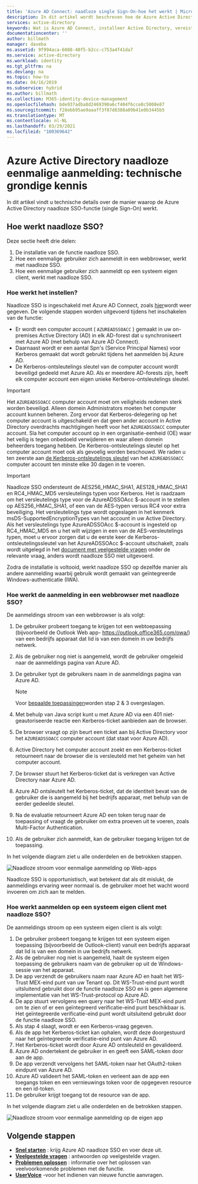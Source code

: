 ```yaml
---
title: 'Azure AD Connect: naadloze single Sign-On-hoe het werkt | Microsoft Docs'
description: In dit artikel wordt beschreven hoe de Azure Active Directory naadloze single Sign-On-functie werkt.
services: active-directory
keywords: Wat is Azure AD Connect, installeer Active Directory, vereiste onderdelen voor Azure AD, SSO, eenmalige aanmelding
documentationcenter: ''
author: billmath
manager: daveba
ms.assetid: 9f994aca-6088-40f5-b2cc-c753a4f41da7
ms.service: active-directory
ms.workload: identity
ms.tgt_pltfrm: na
ms.devlang: na
ms.topic: how-to
ms.date: 04/16/2019
ms.subservice: hybrid
ms.author: billmath
ms.collection: M365-identity-device-management
ms.openlocfilehash: bde937adba8d2469390a6cf404f6cce8c5008e87
ms.sourcegitcommit: f28ebb95ae9aaaff3f87d8388a09b41e0b3445b5
ms.translationtype: MT
ms.contentlocale: nl-NL
ms.lasthandoff: 03/29/2021
ms.locfileid: "100369642"
---
```

# <a name="azure-active-directory-seamless-single-sign-on-technical-deep-dive"></a>Azure Active Directory naadloze eenmalige aanmelding: technische grondige kennis

In dit artikel vindt u technische details over de manier waarop de Azure Active Directory naadloze SSO-functie (single Sign-On) werkt.

## <a name="how-does-seamless-sso-work"></a>Hoe werkt naadloze SSO?

Deze sectie heeft drie delen:

1. De installatie van de functie naadloze SSO.
2. Hoe een eenmalige gebruiker zich aanmeldt in een webbrowser, werkt met naadloze SSO.
3. Hoe een eenmalige gebruiker zich aanmeldt op een systeem eigen client, werkt met naadloze SSO.

### <a name="how-does-set-up-work"></a>Hoe werkt het instellen?

Naadloze SSO is ingeschakeld met Azure AD Connect, zoals [hier](how-to-connect-sso-quick-start.md)wordt weer gegeven. De volgende stappen worden uitgevoerd tijdens het inschakelen van de functie:

- Er wordt een computer account ( `AZUREADSSOACC` ) gemaakt in uw on-premises Active Directory (AD) in elk AD-forest dat u synchroniseert met Azure AD (met behulp van Azure AD Connect).
- Daarnaast wordt er een aantal Spn's (Service Principal Names) voor Kerberos gemaakt dat wordt gebruikt tijdens het aanmelden bij Azure AD.
- De Kerberos-ontsleutelings sleutel van de computer account wordt beveiligd gedeeld met Azure AD. Als er meerdere AD-forests zijn, heeft elk computer account een eigen unieke Kerberos-ontsleutelings sleutel.

>[!IMPORTANT]
> Het `AZUREADSSOACC` computer account moet om veiligheids redenen sterk worden beveiligd. Alleen domein Administrators moeten het computer account kunnen beheren. Zorg ervoor dat Kerberos-delegering op het computer account is uitgeschakeld en dat geen ander account in Active Directory overdrachts machtigingen heeft voor het `AZUREADSSOACC` computer account. Sla het computer account op in een organisatie-eenheid (OE) waar het veilig is tegen onbedoeld verwijderen en waar alleen domein beheerders toegang hebben. De Kerberos-ontsleutelings sleutel op het computer account moet ook als gevoelig worden beschouwd. We raden u ten zeerste aan [de Kerberos-ontsleutelings sleutel](how-to-connect-sso-faq.md) van het `AZUREADSSOACC` computer account ten minste elke 30 dagen in te voeren.

>[!IMPORTANT]
> Naadloze SSO ondersteunt de AES256_HMAC_SHA1, AES128_HMAC_SHA1 en RC4_HMAC_MD5 versleutelings typen voor Kerberos. Het is raadzaam om het versleutelings type voor de AzureADSSOAcc $-account in te stellen op AES256_HMAC_SHA1, of een van de AES-typen versus RC4 voor extra beveiliging. Het versleutelings type wordt opgeslagen in het kenmerk msDS-SupportedEncryptionTypes van het account in uw Active Directory.  Als het versleutelings type AzureADSSOAcc $-account is ingesteld op RC4_HMAC_MD5 en u het wilt wijzigen in een van de AES-versleutelings typen, moet u ervoor zorgen dat u de eerste keer de Kerberos-ontsleutelingssleutel van het AzureADSSOAcc $-account uitschakelt, zoals wordt uitgelegd in het [document met veelgestelde vragen](how-to-connect-sso-faq.md) onder de relevante vraag, anders wordt naadloze SSO niet uitgevoerd.

Zodra de installatie is voltooid, werkt naadloze SSO op dezelfde manier als andere aanmelding waarbij gebruik wordt gemaakt van geïntegreerde Windows-authenticatie (IWA).

### <a name="how-does-sign-in-on-a-web-browser-with-seamless-sso-work"></a>Hoe werkt de aanmelding in een webbrowser met naadloze SSO?

De aanmeldings stroom van een webbrowser is als volgt:

1. De gebruiker probeert toegang te krijgen tot een webtoepassing (bijvoorbeeld de Outlook Web app- https://outlook.office365.com/owa/) van een bedrijfs apparaat dat lid is van een domein in uw bedrijfs netwerk.
2. Als de gebruiker nog niet is aangemeld, wordt de gebruiker omgeleid naar de aanmeldings pagina van Azure AD.
3. De gebruiker typt de gebruikers naam in de aanmeldings pagina van Azure AD.

   >[!NOTE]
   >Voor [bepaalde toepassingen](./how-to-connect-sso-faq.md)worden stap 2 & 3 overgeslagen.

4. Met behulp van Java script kunt u met Azure AD via een 401 niet-geautoriseerde reactie een Kerberos-ticket aanbieden aan de browser.
5. De browser vraagt op zijn beurt een ticket aan bij Active Directory voor het `AZUREADSSOACC` computer account (dat staat voor Azure AD).
6. Active Directory het computer account zoekt en een Kerberos-ticket retourneert naar de browser die is versleuteld met het geheim van het computer account.
7. De browser stuurt het Kerberos-ticket dat is verkregen van Active Directory naar Azure AD.
8. Azure AD ontsleutelt het Kerberos-ticket, dat de identiteit bevat van de gebruiker die is aangemeld bij het bedrijfs apparaat, met behulp van de eerder gedeelde sleutel.
9. Na de evaluatie retourneert Azure AD een token terug naar de toepassing of vraagt de gebruiker om extra proeven uit te voeren, zoals Multi-Factor Authentication.
10. Als de gebruiker zich aanmeldt, kan de gebruiker toegang krijgen tot de toepassing.

In het volgende diagram ziet u alle onderdelen en de betrokken stappen.

![Naadloze stroom voor eenmalige aanmelding op Web-apps](./media/how-to-connect-sso-how-it-works/sso2.png)

Naadloze SSO is opportunistisch, wat betekent dat als dit mislukt, de aanmeldings ervaring weer normaal is. de gebruiker moet het wacht woord invoeren om zich aan te melden.

### <a name="how-does-sign-in-on-a-native-client-with-seamless-sso-work"></a>Hoe werkt aanmelden op een systeem eigen client met naadloze SSO?

De aanmeldings stroom op een systeem eigen client is als volgt:

1. De gebruiker probeert toegang te krijgen tot een systeem eigen toepassing (bijvoorbeeld de Outlook-client) vanuit een bedrijfs apparaat dat lid is van een domein in uw bedrijfs netwerk.
2. Als de gebruiker nog niet is aangemeld, haalt de systeem eigen toepassing de gebruikers naam van de gebruiker op uit de Windows-sessie van het apparaat.
3. De app verzendt de gebruikers naam naar Azure AD en haalt het WS-Trust MEX-eind punt van uw Tenant op. Dit WS-Trust-eind punt wordt uitsluitend gebruikt door de functie naadloze SSO en is geen algemene implementatie van het WS-Trust-protocol op Azure AD.
4. De app stuurt vervolgens een query naar het WS-Trust MEX-eind punt om te zien of er een geïntegreerd verificatie-eind punt beschikbaar is. Het geïntegreerde verificatie-eind punt wordt uitsluitend gebruikt door de functie naadloze SSO.
5. Als stap 4 slaagt, wordt er een Kerberos-vraag gegeven.
6. Als de app het Kerberos-ticket kan ophalen, wordt deze doorgestuurd naar het geïntegreerde verificatie-eind punt van Azure AD.
7. Het Kerberos-ticket wordt door Azure AD ontsleuteld en gevalideerd.
8. Azure AD ondertekent de gebruiker in en geeft een SAML-token door aan de app.
9. De app verzendt vervolgens het SAML-token naar het OAuth2-token eindpunt van Azure AD.
10. Azure AD valideert het SAML-token en verleent aan de app een toegangs token en een vernieuwings token voor de opgegeven resource en een id-token.
11. De gebruiker krijgt toegang tot de resource van de app.

In het volgende diagram ziet u alle onderdelen en de betrokken stappen.

![Naadloze stroom voor eenmalige aanmelding op de eigen app](./media/how-to-connect-sso-how-it-works/sso14.png)

## <a name="next-steps"></a>Volgende stappen

- [**Snel starten**](how-to-connect-sso-quick-start.md) : krijg Azure AD naadloze SSO en voer deze uit.
- [**Veelgestelde vragen**](how-to-connect-sso-faq.md) : antwoorden op veelgestelde vragen.
- [**Problemen oplossen**](tshoot-connect-sso.md) : informatie over het oplossen van veelvoorkomende problemen met de functie.
- [**UserVoice**](https://feedback.azure.com/forums/169401-azure-active-directory/category/160611-directory-synchronization-aad-connect) -voor het indienen van nieuwe functie aanvragen.
